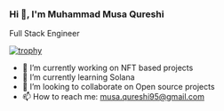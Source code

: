 ### Hi 👋, I'm Muhammad Musa Qureshi

Full Stack Engineer

[![trophy](https://github-profile-trophy.vercel.app/?username=musa95-dev&theme=onedark)](https://github.com/ryo-ma/github-profile-trophy)

- 🔭 I’m currently working on NFT based projects
- 🌱 I’m currently learning Solana
- 👯 I’m looking to collaborate on Open source projects
- 📫 How to reach me: musa.qureshi95@gmail.com


